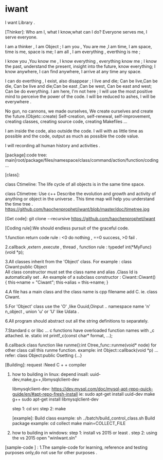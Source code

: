 # iwant


I want Library .  


[Thinker]: 
Who am I, what I know,what can I do?
Everyone serves me, I serve everyone.

I am a thinker , I am Object ;
I am you ,  You are me ,I am time, I am space, time is me, space is me;
I am all , I am everything , everthing is me ;

I know you ,You know me , I know everything , everything know me ;
I know the past, understand the present, insight into the future, know everything;
I know anywhere, I can find anywhere, I arrive at any time any space.

I can do everthing , I exist, also disappear ;
I live and die; Can be live,Can be die, Can be live and die;Can be east ,Can be west, Can be east and west; Can be do everything.
I am here, I'm not here ;
I will use the most positive mind to perceive the power of the code.
I will be reduced to ashes, I will be everywhere .

No gun, no cannons, we made ourselves, We create ourselves and create the future.(Objetc::create)
Self-creation, self-renewal, self-improvement, creating classes, creating source code, creating Makefiles ... 

I am inside the code, also outside the code.
I will with as little time as possible and the code, output as much as possible the code value.

I will recording all human history and activities .

[package]:code tree: main|root/package/files/namespace/class/command/action/function/coding...  


[class]:

class Ctimeline: The life cycle of all objects is in the same time space. 

class Ctimetree: Use c++ Describe the evolution and growth and activity of anything or object in the universe .
                 This time map will help you understand the time tree . https://github.com/haochenprophet/iwant/blob/master/doc/timetree.jpg

[Get code]: git clone --recursive  https://github.com/haochenprophet/iwant


[Coding rule]:We should endless pursuit of the graceful code.

1.function return code rule : <0 do nothing , ==0 success, >0 fail .

2.callback ,extern ,execute , thread , function rule : typedef int(*MyFunc)(void *p);  

3.All classes inherit from the 'Object' class. For example : class Ciwant:public Object  
  All class constructor must set the class name and alias .Class Id is automatically set .
 An example of a subclass constructor : 
 Ciwant::Ciwant()
{
	this->name = "Ciwant";
	this->alias = this->name; 
}

4.A file has a main class and the class name is cpp filename add C.  ie. class Ciwant.

5.For 'Object' class use the 'O' ,like Ouuid,Oinput .. 
  namespace name 'n'  n_object , union 'u' or 'U'  like Udata . 
  
6.All program should abstract out all the string definitions to separately.

7.Standard c or libc ... c functions have overloaded function names with _c attached. 
  ie. static int printf_c(const char* format, ...);

8.callback class function like runme():int Ctree_func::runme(void* node) for other class call this runme function.
  example: int Object::callback(void *p)  ... refer: class Object:public Osetting {...}

[Building]:
request :Need C + + compiler

1. how to building in linux: 
	depend insall: uuid-dev,make,g++,libmysqlclient-dev

	  libmysqlclient-dev: https://dev.mysql.com/doc/mysql-apt-repo-quick-guide/en/#apt-repo-fresh-install
		ie: sudo apt-get install uuid-dev make g++ 
		    sudo apt-get install libmysqlclient-dev

	step 1: cd src
	step 2: make

	[example]:
          Build class example: sh ../batch/build_control_class.sh
          Build package example: 
                   cd collect
                   make main=COLLECT_FILE
  
2. how to building in windows:
	step 1: install vs 2015 or least .
	step 2: using the vs 2015 open "winIwant.sln"

[sample-code ] :
1.The sample-code for learning, reference and testing purposes only,do not use for other purposes .
